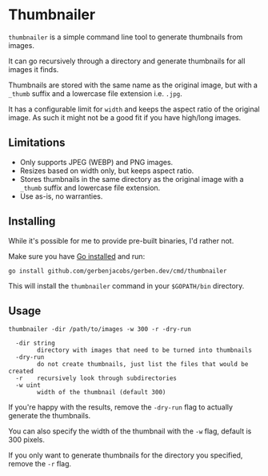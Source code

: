 # Thumbnailer

`thumbnailer` is a simple command line tool to generate thumbnails from images.

It can go recursively through a directory and generate thumbnails for all images it finds.

Thumbnails are stored with the same name as the original image, but with a `_thumb` suffix
and a lowercase file extension i.e. `.jpg`.

It has a configurable limit for `width` and keeps the aspect ratio of the original image.
As such it might not be a good fit if you have high/long images.

## Limitations

- Only supports JPEG (WEBP) and PNG images.
- Resizes based on width only, but keeps aspect ratio.
- Stores thumbnails in the same directory as the original image with a `_thumb` suffix and lowercase file extension.
- Use as-is, no warranties.

## Installing

While it's possible for me to provide pre-built binaries, I'd rather not.

Make sure you have [Go installed](https://go.dev/dl/) and run:

```shell
go install github.com/gerbenjacobs/gerben.dev/cmd/thumbnailer
```

This will install the `thumbnailer` command in your `$GOPATH/bin` directory.

## Usage

```shell
thumbnailer -dir /path/to/images -w 300 -r -dry-run
```

```plaintext
  -dir string
        directory with images that need to be turned into thumbnails
  -dry-run
        do not create thumbnails, just list the files that would be created
  -r    recursively look through subdirectories
  -w uint
        width of the thumbnail (default 300)
```

If you're happy with the results, remove the `-dry-run` flag to actually generate the thumbnails.

You can also specify the width of the thumbnail with the `-w` flag, default is 300 pixels.

If you only want to generate thumbnails for the directory you specified, remove the `-r` flag.
